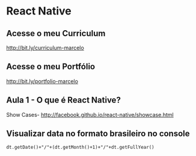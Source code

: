 # React Native

## Acesse o meu Curriculum

http://bit.ly/curriculum-marcelo

## Acesse o meu Portfólio

http://bit.ly/portfolio-marcelo

## Aula 1 - O que é React Native?

Show Cases- http://facebook.github.io/react-native/showcase.html


## Visualizar data no formato brasileiro no console

    dt.getDate()+"/"+(dt.getMonth()+1)+"/"+dt.getFullYear()
